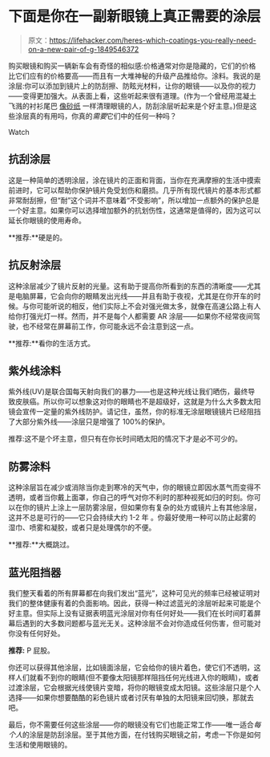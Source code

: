 # 下面是你在一副新眼镜上真正需要的涂层

> 原文：<https://lifehacker.com/heres-which-coatings-you-really-need-on-a-new-pair-of-g-1849546372>

购买眼镜和购买一辆新车会有奇怪的相似感:价格通常对你是隐藏的，它们的价格比它们应有的价格要高——而且有一大堆神秘的升级产品推给你。涂料。我说的是涂层:你可以添加到镜片上的防刮擦、防眩光材料，让你的眼镜——以及你的视力——变得更加强大。从表面上看，这些听起来很有道理。(作为一个曾经用混凝土飞溅的衬衫尾巴 [像砂纸](https://lifehacker.com/how-to-get-rid-of-the-scratches-on-your-glasses-and-st-1847921771) 一样清理眼镜的人，防刮涂层听起来是个好主意。)但是这些涂层真的有用吗，你真的*需要*它们中的任何一种吗？

Watch

## **抗刮涂层**

这是一种简单的透明涂层，涂在镜片的正面和背面，当你在充满摩擦的生活中摸索前进时，它可以帮助你保护镜片免受划伤和磨损。几乎所有现代镜片的基本形式都非常耐刮擦，但“耐”这个词并不意味着“不受影响”，所以增加一点额外的保护总是一个好主意。如果你可以选择增加额外的抗划伤性，这通常是值得的，因为这可以延长你眼镜的使用寿命。

**推荐:**硬是的。

## **抗反射涂层**

这种涂层减少了镜片反射的光量。这有助于提高你所看到的东西的清晰度——尤其是电脑屏幕，它会向你的眼睛发出光线——并且有助于夜视，尤其是在你开车的时候。与你可能听说的相反，他们实际上不会对强光做太多，就像在高速公路上有人给你打强光灯一样。然而，并不是每个人都需要 AR 涂层——如果你不经常夜间驾驶，也不经常在屏幕前工作，你可能永远不会注意到这一点。

**推荐:**看你的生活方式。

## **紫外线涂料**

紫外线(UV)是联合国每天射向我们的暴力——也是这种光线让我们晒伤，最终导致皮肤癌。所以你可以想象这对你的眼睛也不是超级好，这就是为什么大多数太阳镜会宣传一定量的紫外线防护。请记住，虽然，你的标准无涂层眼镜镜片已经阻挡了大部分紫外线——涂层只是增强了 100%的保护。

推荐:这不是个坏主意，但只有在你长时间晒太阳的情况下才是必不可少的。

## **防雾涂料**

这种涂层旨在减少或消除当你走到寒冷的天气中，你的眼镜立即因水蒸气而变得不透明，或者当你戴上面罩，你自己的呼气对你不利时的那种视死如归的时刻。你可以在你的镜片上涂上一层防雾涂层，但如果你有复杂的处方或镜片上有其他涂层，这并不总是可行的——它只会持续大约 1-2 年 。你最好使用一种可以防止起雾的湿巾、喷雾和凝胶，或者只是处理偶尔的不便。

**推荐:**大概跳过。

## **蓝光阻挡器**

我们整天看着的所有屏幕都在向我们发出“蓝光”，这种可见光的频率已经被证明对我们的整体健康有着的负面影响。因此，获得一种过滤蓝光的涂层听起来可能是个好主意。但实际上没有证据表明蓝光涂层对你有任何好处——我们在长时间盯着屏幕后遇到的大多数问题都与蓝光无关。这种涂层不会对你造成任何伤害，但可能对你没有任何好处。

**推荐:** P 屁股。

你还可以获得其他涂层，比如镜面涂层，它会给你的镜片着色，使它们不透明，这样人们就看不到你的眼睛(但不要像太阳镜那样阻挡任何光线进入你的眼睛)，或者过渡涂层，它会根据光线使镜片变暗，将你的眼镜变成太阳镜。这些涂层只是个人选择——如果你想要酷酷的彩色镜片或者讨厌有单独的太阳镜来回切换，那就去吧。

最后，你不需要任何这些涂层——你的眼镜没有它们也能正常工作——唯一适合*每个人*的涂层是防刮涂层。至于其他方面，在付钱购买眼镜之前，考虑一下你是如何生活和使用眼镜的。